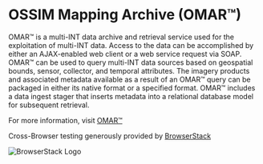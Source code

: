 # OSSIM Mapping Archive (OMAR™) 

OMAR™ is a multi-INT data archive and retrieval service used for the exploitation of multi-INT data. Access to the data can be accomplished by either an AJAX-enabled web client or a web service request via SOAP. OMAR™ can be used to query multi-INT data sources based on geospatial bounds, sensor, collector, and temporal attributes. The imagery products and associated metadata available as a result of an OMAR™ query can be packaged in either its native format or a specified format. OMAR™ includes a data ingest stager that inserts metadata into a relational database model for subsequent retrieval.

For more information, visit [OMAR™](https://ossim.org)

Cross-Browser testing generously provided by [BrowserStack](https://s3.amazonaws.com/ossim.org/img/browserstack.png)

![BrowserStack Logo](https://s3.amazonaws.com/ossim.org/img/browserstack.png) 
